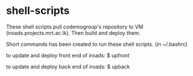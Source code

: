 # shell-scripts

These shell scripts pull codemogroup's repository to VM (iroads.projects.mrt.ac.lk). Then build and deploy them. 

Short commands has been created to run these shell scripts. (in ~/.bashrc)

to update and deploy front end of iroads:
$ upfront

to update and deploy back end of iroads:
$ upback
